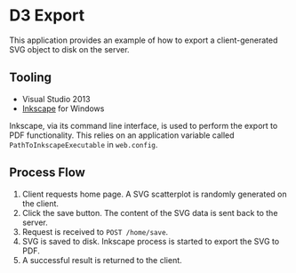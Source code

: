 # D3 Export

This application provides an example of how to export a client-generated SVG object to disk on the server.

## Tooling

- Visual Studio 2013
- [Inkscape](http://www.inkscape.org/) for Windows

Inkscape, via its command line interface, is used to perform the export to PDF functionality. This relies on an application variable called `PathToInkscapeExecutable` in `web.config`.


## Process Flow

1. Client requests home page. A SVG scatterplot is randomly generated on the client.
2. Click the save button. The content of the SVG data is sent back to the server.
3. Request is received to `POST /home/save`.
4. SVG is saved to disk. Inkscape process is started to export the SVG to PDF.
5. A successful result is returned to the client.